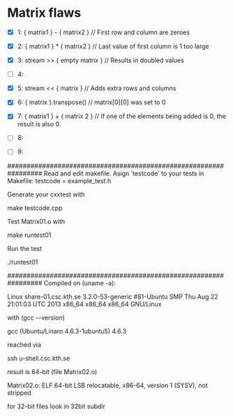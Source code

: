 Matrix flaws
============

* [x] 1: { matrix1 } - { matrix2 } // First row and column are zeroes
* [x] 2: { matrix1 } * { matrix2 } // Last value of first column is 1 too large
* [x] 3: stream >> { empty matrix } // Results in doubled values
* [ ] 4:
* [x] 5: stream << { matrix } // Adds extra rows and columns
* [x] 6: { matrix }.transpose() // matrix[0][0] was set to 0
* [x] 7: { matrix1 } + { matrix 2 } // If one of the elements being added is 0, the result is also 0.
* [ ] 8:
* [ ] 9:


#################################################################
Read and edit makefile. Asign 'testcode' to your tests
in Makefile:
    testcode    = example_test.h

Generate your cxxtest with

 make testcode.cpp

Test Matrix01.o with

 make runtest01

Run the test

 ./runtest01

#################################################################
Compiled on (uname -a):

 Linux share-01.csc.kth.se 3.2.0-53-generic #81-Ubuntu SMP Thu Aug 22 21:01:03 UTC 2013 x86_64 x86_64 x86_64 GNU/Linux

with (gcc --version)

 gcc (Ubuntu/Linaro 4.6.3-1ubuntu5) 4.6.3

reached via

 ssh u-shell.csc.kth.se

result is 64-bit (file Matrix02.o)

 Matrix02.o: ELF 64-bit LSB relocatable, x86-64, version 1 (SYSV), not stripped

for 32-bit files look in 32bit subdir

